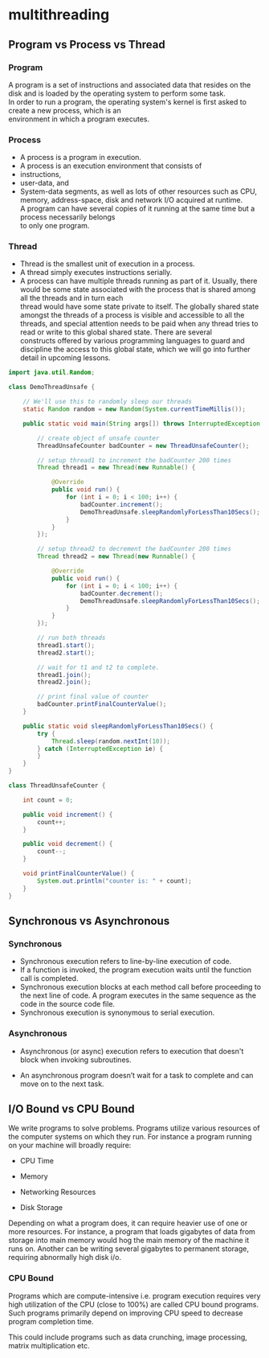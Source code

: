# multithreading


## Program vs Process vs Thread

### Program

A program is a set of instructions and associated data that resides on the disk and is loaded by the operating system to perform some task.  
In order to run a program, the operating system's kernel is first asked to create a new process, which is an   
environment in which a program executes.


### Process
- A process is a program in execution.  
- A process is an execution environment that consists of 
 - instructions, 
 - user-data, and 
 - System-data segments, as well as lots of other resources such as CPU, memory, address-space, disk and network I/O acquired at runtime.   
A program can have several copies of it running at the same time but a process necessarily belongs   
to only one program.


### Thread

- Thread is the smallest unit of execution in a process.   
- A thread simply executes instructions serially.  
- A process can have multiple threads running as part of it. Usually, there would be some state associated with the process that is shared among all the threads and in turn each   
thread would have some state private to itself. The globally shared state amongst the threads of a process is visible and accessible to all the threads, and special attention needs to be paid when any thread tries to read or write to this global shared state. There are several   
constructs offered by various programming languages to guard and discipline the access to this global state, which we will go into further detail in upcoming lessons.


```java
import java.util.Random;

class DemoThreadUnsafe {

    // We'll use this to randomly sleep our threads
    static Random random = new Random(System.currentTimeMillis());

    public static void main(String args[]) throws InterruptedException {

        // create object of unsafe counter
        ThreadUnsafeCounter badCounter = new ThreadUnsafeCounter();

        // setup thread1 to increment the badCounter 200 times
        Thread thread1 = new Thread(new Runnable() {

            @Override
            public void run() {
                for (int i = 0; i < 100; i++) {
                    badCounter.increment();
                    DemoThreadUnsafe.sleepRandomlyForLessThan10Secs();
                }
            }
        });

        // setup thread2 to decrement the badCounter 200 times
        Thread thread2 = new Thread(new Runnable() {

            @Override
            public void run() {
                for (int i = 0; i < 100; i++) {
                    badCounter.decrement();
                    DemoThreadUnsafe.sleepRandomlyForLessThan10Secs();
                }
            }
        });

        // run both threads
        thread1.start();
        thread2.start();

        // wait for t1 and t2 to complete.
        thread1.join();
        thread2.join();

        // print final value of counter
        badCounter.printFinalCounterValue();
    }

    public static void sleepRandomlyForLessThan10Secs() {
        try {
            Thread.sleep(random.nextInt(10));
        } catch (InterruptedException ie) {
        }
    }
}

class ThreadUnsafeCounter {

    int count = 0;

    public void increment() {
        count++;
    }

    public void decrement() {
        count--;
    }

    void printFinalCounterValue() {
        System.out.println("counter is: " + count);
    }
}


```


## Synchronous vs Asynchronous

### Synchronous

- Synchronous execution refers to line-by-line execution of code.  
- If a function is invoked, the program execution waits until the function call is completed.  
- Synchronous execution blocks at each method call before proceeding to the next line of code. A program executes in the same sequence as the code in the source code file.  
- Synchronous execution is synonymous to serial execution.

### Asynchronous

- Asynchronous (or async) execution refers to execution that doesn't block when invoking subroutines.

- An asynchronous program doesn’t wait for a task to complete and can move on to the next task.

## I/O Bound vs CPU Bound



We write programs to solve problems. Programs utilize various resources of the computer systems on which they run. For instance a program running on your machine will broadly require:

 - CPU Time

 - Memory

 - Networking Resources

 - Disk Storage

Depending on what a program does, it can require heavier use of one or more resources. For instance, a program that loads gigabytes of data from storage into main memory would hog the main memory of the machine it runs on. Another can be writing several gigabytes to permanent storage, requiring abnormally high disk i/o.

### CPU Bound

Programs which are compute-intensive i.e. program execution requires very high utilization of the CPU (close to 100%) are called CPU bound programs. Such programs primarily depend on improving CPU speed to decrease program completion time.

This could include programs such as data crunching, image processing, matrix multiplication etc.

